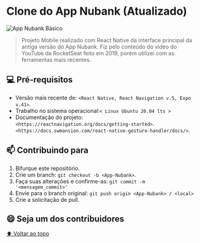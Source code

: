 # Clone do App Nubank (Atualizado)


<img src="exemplo-image.png" alt="App Nubank Básico">

> Projeto Mobile realizado com React Native da interface principal da antiga versão do App Nubank. Fiz pelo conteúdo do video do YouTube da RocketSeat feito em 2019, porém utilizei com as ferramentas mais recentes.  


## 💻 Pré-requisitos

* Versão mais recente de: 
`<React Native, React Navigation v.5, Expo v.41>`.
* Trabalho no sistema operacional:`< Linux Ubuntu 20.04 lts >`
* Documentação do projeto: 
`<https://reactnavigation.org/docs/getting-started>`.
`<https://docs.swmansion.com/react-native-gesture-handler/docs/>`.

## 📫 Contribuindo para <App-Nubank>

1. Bifurque este repositório.
2. Crie um branch: `git checkout -b <App-Nubank>`.
3. Faça suas alterações e confirme-as: `git commit -m '<mensagem_commit>'`
4. Envie para o branch original: `git push origin <App-Nubank> / <local>`
5. Crie a solicitação de pull.

## 😄 Seja um dos contribuidores<br>

[⬆ Voltar ao topo](#nome-do-projeto)<br>

